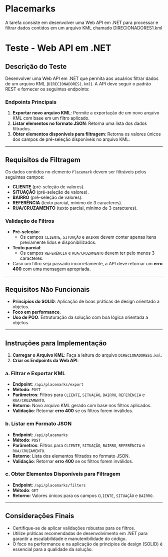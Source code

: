 # Placemarks
A tarefa consiste em desenvolver uma Web API em .NET para processar e filtrar dados contidos em um arquivo KML chamado DIRECIONADORES1.kml

# Teste - Web API em .NET

## Descrição do Teste

Desenvolver uma Web API em .NET que permita aos usuários filtrar dados de um arquivo KML (`DIRECIONADORES1.kml`). A API deve seguir o padrão REST e fornecer os seguintes endpoints:

### Endpoints Principais

1. **Exportar novo arquivo KML**: Permite a exportação de um novo arquivo KML com base em um filtro aplicado.
2. **Listar elementos no formato JSON**: Retorna uma lista dos dados filtrados.
3. **Obter elementos disponíveis para filtragem**: Retorna os valores únicos dos campos de pré-seleção disponíveis no arquivo KML.

---

## Requisitos de Filtragem

Os dados contidos no elemento `Placemark` devem ser filtráveis pelos seguintes campos:

- **CLIENTE** (pré-seleção de valores).
- **SITUAÇÃO** (pré-seleção de valores).
- **BAIRRO** (pré-seleção de valores).
- **REFERÊNCIA** (texto parcial, mínimo de 3 caracteres).
- **RUA/CRUZAMENTO** (texto parcial, mínimo de 3 caracteres).

### Validação de Filtros

- **Pré-seleção**:
  - Os campos `CLIENTE`, `SITUAÇÃO` e `BAIRRO` devem conter apenas itens previamente lidos e disponibilizados.
- **Texto parcial**:
  - Os campos `REFERÊNCIA` e `RUA/CRUZAMENTO` devem ter pelo menos 3 caracteres.
- Caso um filtro seja passado incorretamente, a API deve retornar um **erro 400** com uma mensagem apropriada.

---

## Requisitos Não Funcionais

- **Princípios do SOLID**: Aplicação de boas práticas de design orientado a objetos.
- **Foco em performance**.
- **Uso de POO**: Estruturação da solução com boa lógica orientada a objetos.

---

## Instruções para Implementação

1. **Carregar o Arquivo KML**: Faça a leitura do arquivo `DIRECIONADORES1.kml`.
2. **Criar os Endpoints da Web API**:

### a. Filtrar e Exportar KML
- **Endpoint**: `/api/placemarks/export`
- **Método**: `POST`
- **Parâmetros**: Filtros para `CLIENTE`, `SITUAÇÃO`, `BAIRRO`, `REFERÊNCIA` e `RUA/CRUZAMENTO`.
- **Retorno**: Novo arquivo KML gerado com base nos filtros aplicados.
- **Validação**: Retornar **erro 400** se os filtros forem inválidos.

### b. Listar em Formato JSON
- **Endpoint**: `/api/placemarks`
- **Método**: `POST`
- **Parâmetros**: Filtros para `CLIENTE`, `SITUAÇÃO`, `BAIRRO`, `REFERÊNCIA` e `RUA/CRUZAMENTO`.
- **Retorno**: Lista dos elementos filtrados no formato JSON.
- **Validação**: Retornar **erro 400** se os filtros forem inválidos.

### c. Obter Elementos Disponíveis para Filtragem
- **Endpoint**: `/api/placemarks/filters`
- **Método**: `GET`
- **Retorno**: Valores únicos para os campos `CLIENTE`, `SITUAÇÃO` e `BAIRRO`.

---

## Considerações Finais

- Certifique-se de aplicar validações robustas para os filtros.
- Utilize práticas recomendadas de desenvolvimento em .NET para garantir a escalabilidade e manutenibilidade do código.
- O foco na performance e na aplicação de princípios de design (SOLID) é essencial para a qualidade da solução.

